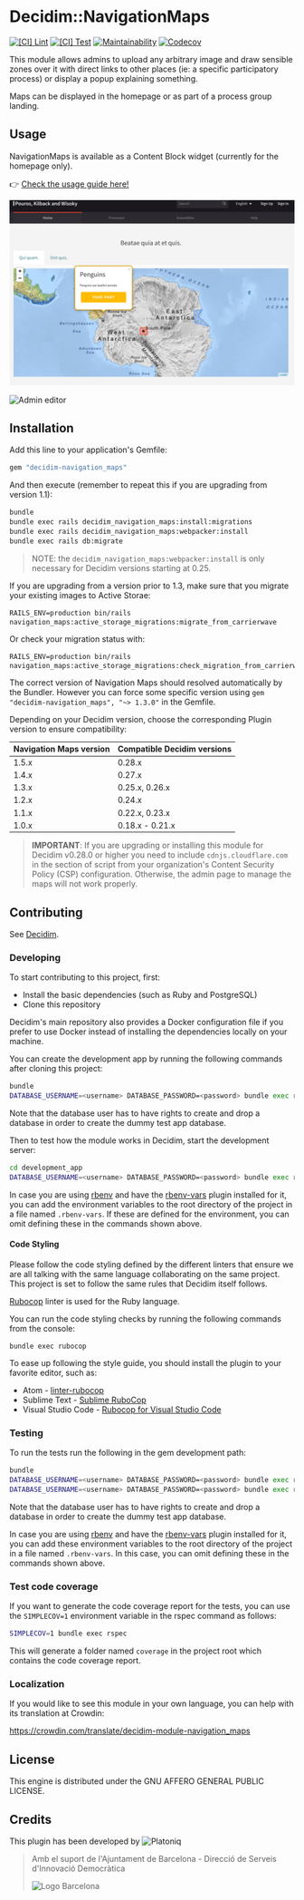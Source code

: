 # Decidim::NavigationMaps

[![[CI] Lint](https://github.com/Platoniq/decidim-module-navigation_maps/actions/workflows/lint.yml/badge.svg)](https://github.com/Platoniq/decidim-module-navigation_maps/actions/workflows/lint.yml)
[![[CI] Test](https://github.com/Platoniq/decidim-module-navigation_maps/actions/workflows/test.yml/badge.svg)](https://github.com/Platoniq/decidim-module-navigation_maps/actions/workflows/test.yml)
[![Maintainability](https://api.codeclimate.com/v1/badges/f69b2b0ab0ffcd26f002/maintainability)](https://codeclimate.com/github/Platoniq/decidim-module-navigation_maps/maintainability)
[![Codecov](https://codecov.io/gh/Platoniq/decidim-module-navigation_maps/branch/master/graph/badge.svg?token=XhzWO0IiWt)](https://codecov.io/gh/Platoniq/decidim-module-navigation_maps)

This module allows admins to upload any arbitrary image and draw sensible zones over it with direct links to other places (ie: a specific participatory process) or display a popup explaining something.

Maps can be displayed in the homepage or as part of a process group landing.

## Usage

NavigationMaps is available as a Content Block widget (currently for the
homepage only).

👉 [Check the usage guide here!](USAGE.md)

![Homepage](examples/homepage.png)

![Admin editor](examples/admin.gif)

## Installation

Add this line to your application's Gemfile:

```ruby
gem "decidim-navigation_maps"
```

And then execute (remember to repeat this if you are upgrading from version 1.1):

```bash
bundle
bundle exec rails decidim_navigation_maps:install:migrations
bundle exec rails decidim_navigation_maps:webpacker:install
bundle exec rails db:migrate
```

> NOTE: the `decidim_navigation_maps:webpacker:install` is only necessary for Decidim versions starting at 0.25.

If you are upgrading from a version prior to 1.3, make sure that you migrate your existing images to Active Storae:

```
RAILS_ENV=production bin/rails navigation_maps:active_storage_migrations:migrate_from_carrierwave
```

Or check your migration status with:
```
RAILS_ENV=production bin/rails navigation_maps:active_storage_migrations:check_migration_from_carrierwave
```

The correct version of Navigation Maps should resolved automatically by the Bundler.
However you can force some specific version using `gem "decidim-navigation_maps", "~> 1.3.0"` in the Gemfile.


Depending on your Decidim version, choose the corresponding Plugin version to ensure compatibility:

| Navigation Maps version | Compatible Decidim versions |
|-------------------------|-----------------------------|
| 1.5.x                   | 0.28.x                      |
| 1.4.x                   | 0.27.x                      |
| 1.3.x                   | 0.25.x, 0.26.x              |
| 1.2.x                   | 0.24.x                      |
| 1.1.x                   | 0.22.x, 0.23.x              |
| 1.0.x                   | 0.18.x - 0.21.x             |

> **IMPORTANT**: If you are upgrading or installing this module for Decidim v0.28.0 or higher you need to include
> `cdnjs.cloudflare.com` in the section of script from your organization's Content Security Policy (CSP) configuration.
> Otherwise, the admin page to manage the maps will not work properly.

## Contributing

See [Decidim](https://github.com/decidim/decidim).

### Developing

To start contributing to this project, first:

- Install the basic dependencies (such as Ruby and PostgreSQL)
- Clone this repository

Decidim's main repository also provides a Docker configuration file if you
prefer to use Docker instead of installing the dependencies locally on your
machine.

You can create the development app by running the following commands after
cloning this project:

```bash
bundle
DATABASE_USERNAME=<username> DATABASE_PASSWORD=<password> bundle exec rake development_app
```

Note that the database user has to have rights to create and drop a database in
order to create the dummy test app database.

Then to test how the module works in Decidim, start the development server:

```bash
cd development_app
DATABASE_USERNAME=<username> DATABASE_PASSWORD=<password> bundle exec rails s
```

In case you are using [rbenv](https://github.com/rbenv/rbenv) and have the
[rbenv-vars](https://github.com/rbenv/rbenv-vars) plugin installed for it, you
can add the environment variables to the root directory of the project in a file
named `.rbenv-vars`. If these are defined for the environment, you can omit
defining these in the commands shown above.

#### Code Styling

Please follow the code styling defined by the different linters that ensure we
are all talking with the same language collaborating on the same project. This
project is set to follow the same rules that Decidim itself follows.

[Rubocop](https://rubocop.readthedocs.io/) linter is used for the Ruby language.

You can run the code styling checks by running the following commands from the
console:

```
bundle exec rubocop
```

To ease up following the style guide, you should install the plugin to your
favorite editor, such as:

- Atom - [linter-rubocop](https://atom.io/packages/linter-rubocop)
- Sublime Text - [Sublime RuboCop](https://github.com/pderichs/sublime_rubocop)
- Visual Studio Code - [Rubocop for Visual Studio Code](https://github.com/misogi/vscode-ruby-rubocop)

### Testing

To run the tests run the following in the gem development path:

```bash
bundle
DATABASE_USERNAME=<username> DATABASE_PASSWORD=<password> bundle exec rake test_app
DATABASE_USERNAME=<username> DATABASE_PASSWORD=<password> bundle exec rspec
```

Note that the database user has to have rights to create and drop a database in
order to create the dummy test app database.

In case you are using [rbenv](https://github.com/rbenv/rbenv) and have the
[rbenv-vars](https://github.com/rbenv/rbenv-vars) plugin installed for it, you
can add these environment variables to the root directory of the project in a
file named `.rbenv-vars`. In this case, you can omit defining these in the
commands shown above.

### Test code coverage

If you want to generate the code coverage report for the tests, you can use
the `SIMPLECOV=1` environment variable in the rspec command as follows:

```bash
SIMPLECOV=1 bundle exec rspec
```

This will generate a folder named `coverage` in the project root which contains
the code coverage report.

### Localization

If you would like to see this module in your own language, you can help with its
translation at Crowdin:

https://crowdin.com/translate/decidim-module-navigation_maps

## License

This engine is distributed under the GNU AFFERO GENERAL PUBLIC LICENSE.

## Credits

This plugin has been developed by ![Platoniq](examples/platoniq-logo.png)

> Amb el suport de l'Ajuntament de Barcelona - Direcció de Serveis d'Innovació Democràtica
>
> ![Logo Barcelona](examples/bcn-logo.png)
